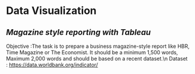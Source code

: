 # Data Visualization

## *Magazine style reporting with Tableau*

Objective :The task is to prepare a business magazine-style report like HBR, Time Magazine
           or The Economist. It should be a minimum 1,500 words, Maximum 2,000 words and should be based on a recent dataset.\n
Dataset   : https://data.worldbank.org/indicator/

